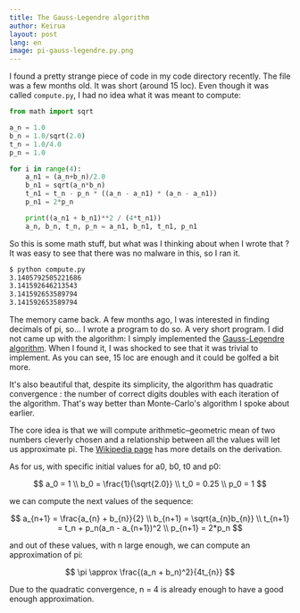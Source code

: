 ```yaml
---
title: The Gauss-Legendre algorithm
author: Keirua
layout: post
lang: en
image: pi-gauss-legendre.py.png
---
```


I found a pretty strange piece of code in my code directory recently. The file was a few months old. It was short (around 15 loc). Even though it was called `compute.py`, I had no idea what it was meant to compute:

```python
from math import sqrt

a_n = 1.0
b_n = 1.0/sqrt(2.0)
t_n = 1.0/4.0
p_n = 1.0

for i in range(4):
    a_n1 = (a_n+b_n)/2.0
    b_n1 = sqrt(a_n*b_n)
    t_n1 = t_n - p_n * ((a_n - a_n1) * (a_n - a_n1))
    p_n1 = 2*p_n

    print((a_n1 + b_n1)**2 / (4*t_n1))
    a_n, b_n, t_n, p_n = a_n1, b_n1, t_n1, p_n1

```

So this is some math stuff, but what was I thinking about when I wrote that ? It was easy to see that there was no malware in this, so I ran it.

```bash
$ python compute.py
3.1405792505221686
3.141592646213543
3.141592653589794
3.141592653589794
```

The memory came back. A few months ago, I was interested in finding decimals of pi, so… I wrote a program to do so. A very short program. I did not came up with the algorithm: I simply implemented the [Gauss-Legendre algorithm](https://en.wikipedia.org/wiki/Gauss%E2%80%93Legendre_algorithm). When I found it, I was shocked to see that it was trivial to implement. As you can see, 15 loc are enough and it could be golfed a bit more.

It's also beautiful that, despite its simplicity, the algorithm has quadratic convergence : the number of correct digits doubles with each iteration of the algorithm. That's way better than Monte-Carlo's algorithm I spoke about earlier.

The core idea is that we will compute arithmetic–geometric mean of two numbers cleverly chosen and a relationship between all the values will let us approximate pi. The [Wikipedia page](https://en.wikipedia.org/wiki/Gauss%E2%80%93Legendre_algorithm) has more details on the derivation.

As for us, with specific initial values for a0, b0, t0 and p0:

$$
a_0 = 1 \\
b_0 = \frac{1}{\sqrt{2.0}} \\
t_0 = 0.25 \\
p_0 = 1
$$

we can compute the next values of the sequence:

$$
a_{n+1} = \frac{a_{n} + b_{n}}{2} \\
b_{n+1} = \sqrt{a_{n}b_{n}} \\
t_{n+1} = t_n + p_n(a_n - a_{n+1})^2 \\
p_{n+1} = 2*p_n
$$

and out of these values, with n large enough, we can compute an approximation of pi:

$$
\pi \approx \frac{(a_n + b_n)^2}{4t_{n}}
$$

Due to the quadratic convergence, n = 4 is already enough to have a good enough approximation.